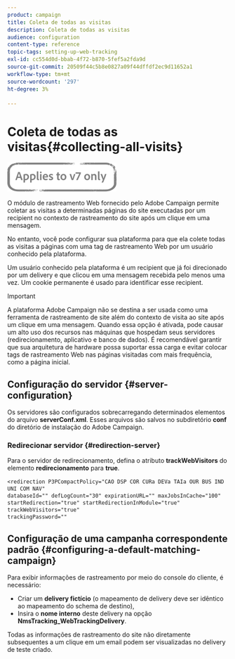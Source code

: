 ```yaml
---
product: campaign
title: Coleta de todas as visitas
description: Coleta de todas as visitas
audience: configuration
content-type: reference
topic-tags: setting-up-web-tracking
exl-id: cc554d0d-bbab-4f72-b870-5fef5a2fda9d
source-git-commit: 20509f44c5b8e0827a09f44dffdf2ec9d11652a1
workflow-type: tm+mt
source-wordcount: '297'
ht-degree: 3%

---
```


# Coleta de todas as visitas{#collecting-all-visits}

![](../../assets/v7-only.svg)

O módulo de rastreamento Web fornecido pelo Adobe Campaign permite coletar as visitas a determinadas páginas do site executadas por um recipient no contexto de rastreamento do site após um clique em uma mensagem.

No entanto, você pode configurar sua plataforma para que ela colete todas as visitas a páginas com uma tag de rastreamento Web por um usuário conhecido pela plataforma.

Um usuário conhecido pela plataforma é um recipient que já foi direcionado por um delivery e que clicou em uma mensagem recebida pelo menos uma vez. Um cookie permanente é usado para identificar esse recipient.

>[!IMPORTANT]
>
>A plataforma Adobe Campaign não se destina a ser usada como uma ferramenta de rastreamento de site além do contexto de visita ao site após um clique em uma mensagem. Quando essa opção é ativada, pode causar um alto uso dos recursos nas máquinas que hospedam seus servidores (redirecionamento, aplicativo e banco de dados). É recomendável garantir que sua arquitetura de hardware possa suportar essa carga e evitar colocar tags de rastreamento Web nas páginas visitadas com mais frequência, como a página inicial.

## Configuração do servidor {#server-configuration}

Os servidores são configurados sobrecarregando determinados elementos do arquivo **serverConf.xml**. Esses arquivos são salvos no subdiretório **conf** do diretório de instalação do Adobe Campaign.

### Redirecionar servidor {#redirection-server}

Para o servidor de redirecionamento, defina o atributo **trackWebVisitors** do elemento **redirecionamento** para **true**.

```
<redirection P3PCompactPolicy="CAO DSP COR CURa DEVa TAIa OUR BUS IND UNI COM NAV"
databaseId="" defLogCount="30" expirationURL="" maxJobsInCache="100"
startRedirection="true" startRedirectionInModule="true" trackWebVisitors="true"
trackingPassword=""
```

## Configuração de uma campanha correspondente padrão {#configuring-a-default-matching-campaign}

Para exibir informações de rastreamento por meio do console do cliente, é necessário:

* Criar um **delivery fictício** (o mapeamento de delivery deve ser idêntico ao mapeamento do schema de destino),
* Insira o **nome interno** deste delivery na opção **NmsTracking_WebTrackingDelivery**.

Todas as informações de rastreamento do site não diretamente subsequentes a um clique em um email podem ser visualizadas no delivery de teste criado.
